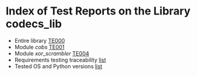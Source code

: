# Index of Test Reports on the Library codecs_lib

* Entire library [TE000](./TE000_library_test_report.md)
* Module *cobs* [TE001](./TE001_cobs_test_report.md)
* Module *xor_scrambler* [TE004](./TE004_xor_scrambler_test_report.md)
* Requirements testing traceability [list](./traceability.md)
* Tested OS and Python versions [list](./tested_OS.md)
